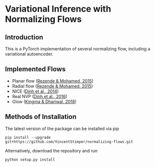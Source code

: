 # Variational Inference with Normalizing Flows

## Introduction

This is a PyTorch implementation of several normalizing flow, including a variational autoencoder.


## Implemented Flows

* Planar flow ([Rezende & Mohamed, 2015](https://arxiv.org/abs/1505.05770))
* Radial flow ([Rezende & Mohamed, 2015](https://arxiv.org/abs/1505.05770))
* NICE ([Dinh et al., 2014](https://arxiv.org/abs/1410.8516))
* Real NVP ([Dinh et al., 2016](https://arxiv.org/abs/1605.08803))
* Glow ([Kingma & Dhariwal, 2018](https://arxiv.org/abs/1807.03039))


## Methods of Installation

The latest version of the package can be installed via pip

```
pip install --upgrade git+https://github.com/VincentStimper/normalizing-flows.git
```

Alternatively, download the repository and run

```
python setup.py install
```
